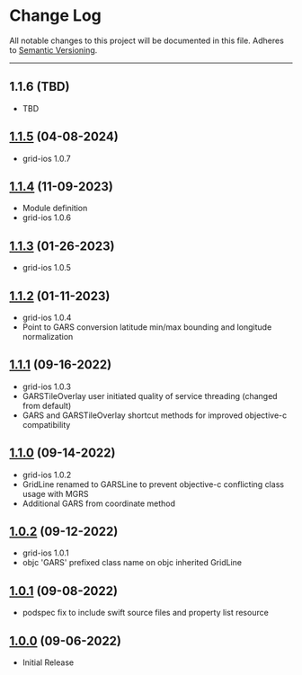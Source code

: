 # Change Log
All notable changes to this project will be documented in this file.
Adheres to [Semantic Versioning](http://semver.org/).

---

## 1.1.6 (TBD)

* TBD

## [1.1.5](https://github.com/ngageoint/gars-ios/releases/tag/1.1.5) (04-08-2024)

* grid-ios 1.0.7

## [1.1.4](https://github.com/ngageoint/gars-ios/releases/tag/1.1.4) (11-09-2023)

* Module definition
* grid-ios 1.0.6

## [1.1.3](https://github.com/ngageoint/gars-ios/releases/tag/1.1.3) (01-26-2023)

* grid-ios 1.0.5

## [1.1.2](https://github.com/ngageoint/gars-ios/releases/tag/1.1.2) (01-11-2023)

* grid-ios 1.0.4
* Point to GARS conversion latitude min/max bounding and longitude normalization

## [1.1.1](https://github.com/ngageoint/gars-ios/releases/tag/1.1.1) (09-16-2022)

* grid-ios 1.0.3
* GARSTileOverlay user initiated quality of service threading (changed from default)
* GARS and GARSTileOverlay shortcut methods for improved objective-c compatibility

## [1.1.0](https://github.com/ngageoint/gars-ios/releases/tag/1.1.0) (09-14-2022)

* grid-ios 1.0.2
* GridLine renamed to GARSLine to prevent objective-c conflicting class usage with MGRS
* Additional GARS from coordinate method

## [1.0.2](https://github.com/ngageoint/gars-ios/releases/tag/1.0.2) (09-12-2022)

* grid-ios 1.0.1
* objc 'GARS' prefixed class name on objc inherited GridLine

## [1.0.1](https://github.com/ngageoint/gars-ios/releases/tag/1.0.1) (09-08-2022)

* podspec fix to include swift source files and property list resource

## [1.0.0](https://github.com/ngageoint/gars-ios/releases/tag/1.0.0) (09-06-2022)

* Initial Release
